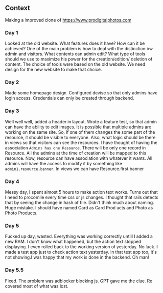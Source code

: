 ## Context

Making a improved clone of https://www.prodigitalphotos.com

### Day 1

Looked at the old website. What features does it have? How can it be
achieved? One of the main problem is how to deal with the distinction
bw admin and visitors. What contents can admin edit? What type of 
tools should we use to maximize his power for the creation/edition/
deletion of content. The choice of tools were based on the old website.
We need design for the new website to make that choice.

### Day 2

Made some homepage design. Configured devise so that only admins have
login access. Credentials can only be created through backend.

### Day 3

Well well well, added a header in layout. Wrote a feature test, so that
admin can have the ability to edit images. It is possible that multiple
admins are working on the same site. So, if one of them changes the
some part of the resource, it should be visible to everyone. Also, what
logic should be there in views so that visitors can see the resources.
I have thought of having the association `Admins has one Resource`. 
There will be only one record in Resource. All the admins at the time
of creation will be mapped to this resource. Now, resource can have 
association with whatever it wants. All admins will have the access
to modify it by something like `admin1.resource.banner`.
In views we can have Resource.first.banner

### Day 4

Messy day, I spent almost 5 hours to make action text works. Turns out
that I need to procomile every time css or js changes. I thought that
rails detects that by seeing the change in hash of file. Didn't think
much about naming. Huge mistake. I should have named Card as Card Prod
ucts and Photo as Photo Products. 

### Day 5

Fucked up day, wasted. Everything was working correctly untill I added 
a new RAM. I don't know what happened, but the action text stopped 
displaying. I even rolled back to the working version of yesterday. No
luck. I made a test app just to check action text yesterday. In that
test app too, it's not showing.I was happy that my work is done in the
backend. Oh man! 

### Day 5.5

Fixed. The problem was adblocker blocking js. GPT gave me the clue. Re
covered most of what was lost.
